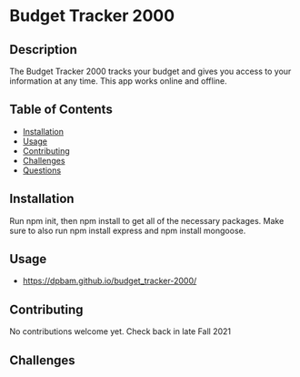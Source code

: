 # Budget Tracker 2000

## Description

The Budget Tracker 2000 tracks your budget and gives you access to your information at any time. This app works online and offline.

## Table of Contents

- [Installation](#installation)
- [Usage](#usage)
- [Contributing](#contributing)
- [Challenges](#challenges)
- [Questions](#questions)

## Installation

Run npm init, then npm install to get all of the necessary packages. Make sure to also run npm install express and npm install mongoose.

## Usage

- https://dpbam.github.io/budget_tracker-2000/

## Contributing

No contributions welcome yet. Check back in late Fall 2021

## Challenges

